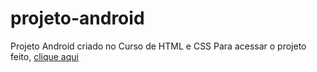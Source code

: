 # projeto-android
Projeto Android criado no Curso de HTML e CSS
Para acessar o projeto feito, <a href='https://megazordan.github.io/projeto-android/'>clique aqui</a>
